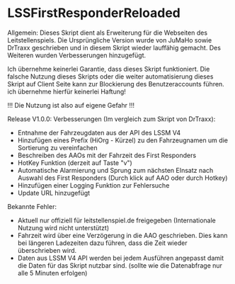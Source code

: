 # LSSFirstResponderReloaded

Allgemein:
Dieses Skript dient als Erweiterung für die Webseiten des Leitstellenspiels. 
Die Ursprüngliche Version wurde von JuMaHo sowie DrTraxx geschrieben und in diesem Skript wieder lauffähig gemacht. 
Des Weiteren wurden Verbesserungen hinzugefügt.

Ich übernehme keinerlei Garantie, dass dieses Skript funktioniert. Die falsche Nutzung dieses Skripts oder die weiter automatisierung dieses Skript auf Client Seite kann zur Blockierung des Benutzeraccounts führen. ich übernehme hierfür keinerlei Haftung! 

!!! Die Nutzung ist also auf eigene Gefahr !!!

Release V1.0.0:
Verbesserungen (Im vergleich zum Skript von DrTraxx):
  -  Entnahme der Fahrzeugdaten aus der API des LSSM V4
  -  Hinzufügen eines Prefix (HiOrg - Kürzel) zu den Fahrzeugnamen um die Sortierung zu vereinfachen
  -  Beschreiben des AAOs mit der Fahrzeit des First Responders
  -  HotKey Funktion (derzeit auf Taste "v")
  -  Automatische Alarmierung und Sprung zum nächsten EInsatz nach Auswahl des First Responders (Durch klick auf AAO oder durch Hotkey)
  -  Hinzufügen einer Logging Funktion zur Fehlersuche
  -  Update URL hinzugefügt

Bekannte Fehler:
  -  Aktuell nur offiziell für leitstellenspiel.de freigegeben (Internationale Nutzung wird nicht unterstützt)
  -  Fahrzeit wird über eine Verzögerung in die AAO geschrieben. Dies kann bei längeren Ladezeiten dazu führen, dass die Zeit wieder überschrieben wird.
  -  Daten aus LSSM V4 API werden bei jedem Ausführen angepasst damit die Daten für das Skript nutzbar sind. (sollte wie die Datenabfrage nur alle 5 Minuten erfolgen)
